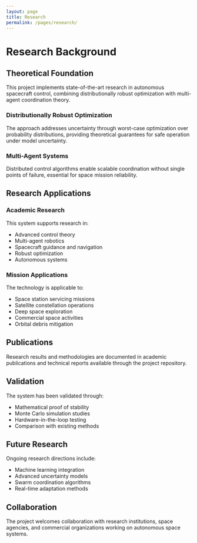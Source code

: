 ```yaml
---
layout: page
title: Research
permalink: /pages/research/
---
```


# Research Background

## Theoretical Foundation

This project implements state-of-the-art research in autonomous spacecraft control, combining distributionally robust optimization with multi-agent coordination theory.

### Distributionally Robust Optimization

The approach addresses uncertainty through worst-case optimization over probability distributions, providing theoretical guarantees for safe operation under model uncertainty.

### Multi-Agent Systems

Distributed control algorithms enable scalable coordination without single points of failure, essential for space mission reliability.

## Research Applications

### Academic Research

This system supports research in:

- Advanced control theory
- Multi-agent robotics
- Spacecraft guidance and navigation
- Robust optimization
- Autonomous systems

### Mission Applications

The technology is applicable to:

- Space station servicing missions
- Satellite constellation operations
- Deep space exploration
- Commercial space activities
- Orbital debris mitigation

## Publications

Research results and methodologies are documented in academic publications and technical reports available through the project repository.

## Validation

The system has been validated through:

- Mathematical proof of stability
- Monte Carlo simulation studies
- Hardware-in-the-loop testing
- Comparison with existing methods

## Future Research

Ongoing research directions include:

- Machine learning integration
- Advanced uncertainty models
- Swarm coordination algorithms
- Real-time adaptation methods

## Collaboration

The project welcomes collaboration with research institutions, space agencies, and commercial organizations working on autonomous space systems.